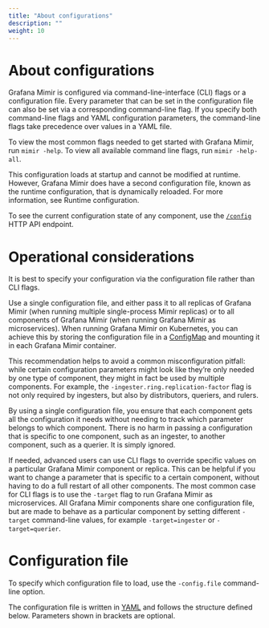 ```yaml
---
title: "About configurations"
description: ""
weight: 10
---
```


# About configurations

Grafana Mimir is configured via command-line-interface (CLI) flags or a configuration file. Every parameter that can be set in the configuration file can also be set via a corresponding command-line flag. If you specify both command-line flags and YAML configuration parameters, the command-line flags take precedence over values in a YAML file.

To view the most common flags needed to get started with Grafana Mimir, run `mimir -help`. To view all available command line flags, run `mimir -help-all`.

This configuration loads at startup and cannot be modified at runtime. However, Grafana Mimir does have a second configuration file, known as the runtime configuration, that is dynamically reloaded. For more information, see Runtime configuration.

To see the current configuration state of any component, use the [`/config`](../../reference-http-api/#endpoints) HTTP API endpoint.

# Operational considerations

It is best to specify your configuration via the configuration file rather than CLI flags.

Use a single configuration file, and either pass it to all replicas of Grafana Mimir (when running multiple single-process Mimir replicas) or to all components of Grafana Mimir (when running Grafana Mimir as microservices). When running Grafana Mimir on Kubernetes, you can achieve this by storing the configuration file in a [ConfigMap](https://kubernetes.io/docs/concepts/configuration/configmap/) and mounting it in each Grafana Mimir container.

This recommendation helps to avoid a common misconfiguration pitfall: while certain configuration parameters might look like they’re only needed by one type of component, they might in fact be used by multiple components. For example, the `-ingester.ring.replication-factor` flag is not only required by ingesters, but also by distributors, queriers, and rulers.

By using a single configuration file, you ensure that each component gets all the configuration it needs without needing to track which parameter belongs to which component.
There is no harm in passing a configuration that is specific to one component, such as an ingester, to another component, such as a querier. It is simply ignored.

If needed, advanced users can use CLI flags to override specific values on a particular Grafana Mimir component or replica. This can be helpful if you want to change a parameter that is specific to a certain component, without having to do a full restart of all other components. The most common case for CLI flags is to use the `-target` flag to run Grafana Mimir as microservices. All Grafana Mimir components share one configuration file, but are made to behave as a particular component by setting different `-target` command-line values, for example `-target=ingester` or `-target=querier`.

# Configuration file

To specify which configuration file to load, use the `-config.file` command-line option.

The configuration file is written in [YAML](https://en.wikipedia.org/wiki/YAML) and follows the structure defined below. Parameters shown in brackets are optional.

